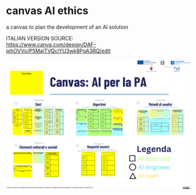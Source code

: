 # canvas AI ethics
a canvas to plan the development of an AI solution

ITALIAN VERSION SOURCE:<br/>
https://www.canva.com/design/DAF-pihOVVo/P5MajTVQclYU3wk8PgA3RQ/edit

![](svg/it/canvas_ai_ethics_AIxPA_1.svg)
